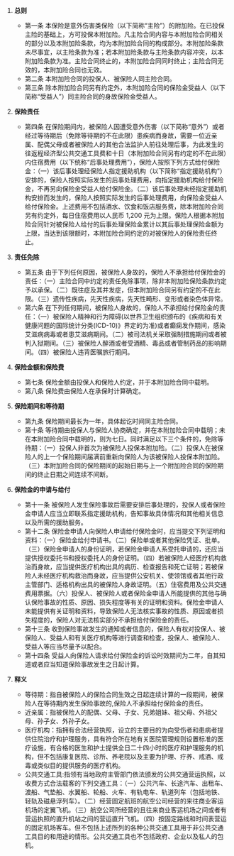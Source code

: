 1. **总则**
   - 第一条 本保险是意外伤害类保险（以下简称“主险”）的附加险。在已投保主险的基础上，方可投保本附加险。凡主险合同内容与本附加险合同相关的部分以及本附加险条款，均为本附加险合同的构成部分。本附加险条款未尽事宜，以主险条款为准；若本附加险条款与主险条款内容冲突，以本附加险条款为准。主险合同终止的，本附加险合同同时终止；主险合同无效的，本附加险合同也无效。
   - 第二条 本附加险合同的投保人、被保险人同主险合同。
   - 第三条 除本附加险合同另有约定外，本附加险合同的保险金受益人（以下简称“受益人”）同主险合同的身故保险金受益人。

2. **保险责任**
   - 第四条 在保险期间内，被保险人因遭受意外伤害（以下简称“意外”）或者经过等待期后（免除等待期的不在此限）患疾病而身故，需要一位近亲属、配偶父母或者被保险人的其他合法监护人前往处理后事，为此发生的往返程经济型公共交通工具费和十日（本附加险合同另有约定的不在此限）内住宿费用（以下统称“后事处理费用”），保险人按照下列方式给付保险金：（一）该后事处理经保险人指定援助机构（以下简称“指定援助机构”）安排的，保险人按照实际发生的后事处理费用，向指定援助机构给付保险金，不再另向保险金受益人给付保险金。（二）该后事处理未经指定援助机构安排而发生的，保险人按照实际发生的后事处理费用，向保险金受益人给付保险金。上述费用不包括酒水、饮食和饭店服务费，除本附加险合同另有约定外，每日住宿费用以人民币 1,200 元为上限。保险人根据本附加险合同针对被保险人给付的后事处理保险金累计以其后事处理保险金额为上限，当达到该限额时，本附加险合同约定的对被保险人的保险责任终止。

3. **责任免除**
   - 第五条 由于下列任何原因，被保险人身故的，保险人不承担给付保险金的责任：（一）主险合同中约定的责任免除事项，除非本附加险保险条款约定予以承保。（二）既往症及其并发症，但本附加险合同另有约定的不在此限。（三）遗传性疾病，先天性疾病，先天性畸形、变形或者染色体异常。
   - 第六条 在下列任何期间，被保险人身故的，保险人不承担给付保险金的责任：（一）被保险人精神和行为障碍(以世界卫生组织颁布的《疾病和有关健康问题的国际统计分类(ICD-10)》界定的为准)或者癫痫发作期间，感染艾滋病病毒或者患艾滋病期间。（二）被司法机关采取强制措施期间或者被判入狱期间。（三）被保险人醉酒或者受酒精、毒品或者管制药品的影响期间。（四）被保险人违背医嘱旅行期间。

4. **保险金额和保险费**
   - 第七条 保险金额由投保人和保险人约定，并于本附加险合同中载明。
   - 第八条 保险费由保险人在承保时计算确定。

5. **保险期间和等待期**
   - 第九条 保险期间最长为一年，具体起讫时间同主险合同。
   - 第十条 等待期由投保人与保险人协商确定，并在本附加险合同中载明；未在本附加险合同中载明的，则为七日。同时满足以下三个条件的，免除等待期：（一）投保人非首次为被保险人投保本附加险。（二）投保人在被保险人的上一个保险期间届满前重新向保险人为该被保险人投保本附加险。（三）本附加险合同的保险期间的起始日期与上一个附加险合同的保险期间的终止日期之间连续不间断。

6. **保险金的申请与给付**
   - 第十一条 被保险人发生保险事故后需要安排后事处理的，投保人或者保险金申请人应当立即联系指定援助机构，告知事故具体情况和其他相关信息以及所需的援助服务。
   - 第十二条 保险金申请人向保险人申请给付保险金时，应当提交下列证明和资料：（一）保险金给付申请书。（二）保险单或者其他保险凭证、批单。（三）保险金申请人的身份证明，若保险金申请人系受托申请的，还应当提供授权委托书和授权委托人的身份证明。（四）若被保险人经医疗机构救治而身故，应当提供医疗机构出具的病历、检查报告和死亡证明；若被保险人未经医疗机构救治而身故，应当提供公安机关、使领馆或者其他行政主管部门、适格机构出具的被保险人身故证明。（五）住宿费用及公共交通费用票据。（六）投保人、被保险人或者保险金申请人所能提供的其他与确认保险事故的性质、原因、损失程度等有关的证明和资料。保险金申请人未能提供有关证明和资料，导致保险人无法核实事故的性质、原因或者损失程度的，保险人对无法核实部分不承担给付保险金的责任。
   - 第十三条 收到保险事故发生的通知或者信息的，保险人有权对投保人、被保险人、受益人和有关医疗机构等进行调查和检查，投保人、被保险人、受益人等应当尽量予以配合。
   - 第十四条 受益人向保险人请求给付保险金的诉讼时效期间为二年，自其知道或者应当知道保险事故发生之日起计算。

7. **释义**
   - 等待期：指自被保险人的保险合同生效之日起连续计算的一段期间，被保险人在等待期内发生保险事故的,保险人不承担给付保险金的责任。
   - 近亲属：指被保险人的配偶、父母、子女、兄弟姐妹、祖父母、外祖父母、孙子女、外孙子女。
   - 医疗机构：指拥有合法经营执照，设立的主要目的为向受伤者和患病者提供住院治疗和护理服务，具有符合所在地有关医院管理规则设置标准的医疗设施，有合格的医生和护士提供全日二十四小时的医疗和护理服务的机构，但不包括康复医院、诊所、养老院以及主要为护理、疗养、戒酒、戒毒或类似目的提供服务的医疗机构。
   - 公共交通工具:指领有当地政府主管部门依法颁发的公共交通营运执照，以收费方式合法载客的下列交通工具：（一）公共汽车、长途汽车、出租车、渡船、气垫船、水翼船、轮船、火车、有轨电车、轨道列车（包括地铁、轻轨及磁悬浮列车）。（二）经营固定航班的航空公司经营的来往商业客运机场的定翼飞机。（三）航空公司所经营的且往来商业客运机场之间或者有营运执照的直升机站之间的营运直升飞机。（四）按固定路线和时间表营运的固定机场客车。但不包括上述所列的各种公共交通工具用于非公共交通工具目的和用途的情形。公共交通工具也不包括政府、企业以及私人的包机。